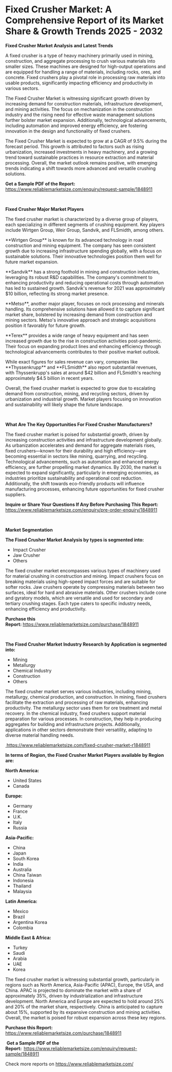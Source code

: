 <p><h1>Fixed Crusher Market: A Comprehensive Report of its Market Share & Growth Trends 2025 - 2032</h1></p><p><strong>Fixed Crusher Market Analysis and Latest Trends</strong></p>
<p><p>A fixed crusher is a type of heavy machinery primarily used in mining, construction, and aggregate processing to crush various materials into smaller sizes. These machines are designed for high-output operations and are equipped for handling a range of materials, including rocks, ores, and concrete. Fixed crushers play a pivotal role in processing raw materials into usable products, significantly impacting efficiency and productivity in various sectors.</p><p>The Fixed Crusher Market is witnessing significant growth driven by increasing demand for construction materials, infrastructure development, and mining activities. The focus on mechanization in the construction industry and the rising need for effective waste management solutions further bolster market expansion. Additionally, technological advancements, including automation and improved energy efficiency, are fostering innovation in the design and functionality of fixed crushers.</p><p>The Fixed Crusher Market is expected to grow at a CAGR of 9.5% during the forecast period. This growth is attributed to factors such as rising urbanization, increased investments in heavy machinery, and a growing trend toward sustainable practices in resource extraction and material processing. Overall, the market outlook remains positive, with emerging trends indicating a shift towards more advanced and versatile crushing solutions.</p></p>
<p><strong>Get a Sample PDF of the Report:&nbsp;</strong> <a href="https://www.reliablemarketsize.com/enquiry/request-sample/1848911?utm_campaign=2634&utm_medium=2&utm_source=Github&utm_content=ia&utm_term=11042025&utm_id=fixed-crusher">https://www.reliablemarketsize.com/enquiry/request-sample/1848911</a></p>
<p>&nbsp;</p>
<p><strong>Fixed Crusher Major Market Players</strong></p>
<p><p>The fixed crusher market is characterized by a diverse group of players, each specializing in different segments of crushing equipment. Key players include Wirtgen Group, Weir Group, Sandvik, and FLSmidth, among others.</p><p>**Wirtgen Group** is known for its advanced technology in road construction and mining equipment. The company has seen consistent growth due to increasing infrastructure spending globally, with a focus on sustainable solutions. Their innovative technologies position them well for future market expansion.</p><p>**Sandvik** has a strong foothold in mining and construction industries, leveraging its robust R&D capabilities. The company's commitment to enhancing productivity and reducing operational costs through automation has led to sustained growth. Sandvik's revenue for 2021 was approximately $10 billion, reflecting its strong market presence.</p><p>**Metso**, another major player, focuses on rock processing and minerals handling. Its comprehensive solutions have allowed it to capture significant market share, bolstered by increasing demand from construction and mining sectors. Metso's innovative approach and strategic acquisitions position it favorably for future growth.</p><p>**Terex** provides a wide range of heavy equipment and has seen increased growth due to the rise in construction activities post-pandemic. Their focus on expanding product lines and enhancing efficiency through technological advancements contributes to their positive market outlook.</p><p>While exact figures for sales revenue can vary, companies like **Thyssenkrupp** and **FLSmidth** also report substantial revenues, with Thyssenkrupp's sales at around $42 billion and FLSmidth's reaching approximately $4.5 billion in recent years.</p><p>Overall, the fixed crusher market is expected to grow due to escalating demand from construction, mining, and recycling sectors, driven by urbanization and industrial growth. Market players focusing on innovation and sustainability will likely shape the future landscape.</p></p>
<p>&nbsp;</p>
<p><strong>What Are The Key Opportunities For Fixed Crusher Manufacturers?</strong></p>
<p><p>The fixed crusher market is poised for substantial growth, driven by increasing construction activities and infrastructure development globally. As urbanization accelerates and demand for aggregate materials rises, fixed crushers—known for their durability and high efficiency—are becoming essential in sectors like mining, quarrying, and recycling. Technological advancements, such as automation and enhanced energy efficiency, are further propelling market dynamics. By 2030, the market is expected to expand significantly, particularly in emerging economies, as industries prioritize sustainability and operational cost reduction. Additionally, the shift towards eco-friendly products will influence manufacturing processes, enhancing future opportunities for fixed crusher suppliers.</p></p>
<p><strong>Inquire or Share Your Questions If Any Before Purchasing This Report:</strong> <a href="https://www.reliablemarketsize.com/enquiry/pre-order-enquiry/1848911?utm_campaign=2634&utm_medium=2&utm_source=Github&utm_content=ia&utm_term=11042025&utm_id=fixed-crusher">https://www.reliablemarketsize.com/enquiry/pre-order-enquiry/1848911</a></p>
<p>&nbsp;</p>
<p><strong>Market Segmentation</strong></p>
<p><strong>The Fixed Crusher Market Analysis by types is segmented into:</strong></p>
<p><ul><li>Impact Crusher</li><li>Jaw Crusher</li><li>Others</li></ul></p>
<p><p>The fixed crusher market encompasses various types of machinery used for material crushing in construction and mining. Impact crushers focus on breaking materials using high-speed impact forces and are suitable for softer rocks. Jaw crushers operate by compressing materials between two surfaces, ideal for hard and abrasive materials. Other crushers include cone and gyratory models, which are versatile and used for secondary and tertiary crushing stages. Each type caters to specific industry needs, enhancing efficiency and productivity.</p></p>
<p><strong>Purchase this Report:&nbsp;</strong><a href="https://www.reliablemarketsize.com/purchase/1848911?utm_campaign=2634&utm_medium=2&utm_source=Github&utm_content=ia&utm_term=11042025&utm_id=fixed-crusher">https://www.reliablemarketsize.com/purchase/1848911</a></p>
<p>&nbsp;</p>
<p><strong>The Fixed Crusher Market Industry Research by Application is segmented into:</strong></p>
<p><ul><li>Mining</li><li>Metallurgy</li><li>Chemical Industry</li><li>Construction</li><li>Others</li></ul></p>
<p><p>The fixed crusher market serves various industries, including mining, metallurgy, chemical production, and construction. In mining, fixed crushers facilitate the extraction and processing of raw materials, enhancing productivity. The metallurgy sector uses them for ore treatment and metal recovery. In the chemical industry, fixed crushers support material preparation for various processes. In construction, they help in producing aggregates for building and infrastructure projects. Additionally, applications in other sectors demonstrate their versatility, adapting to diverse material handling needs.</p></p>
<p><a href="https://www.reliablemarketsize.com/fixed-crusher-market-r1848911?utm_campaign=2634&utm_medium=2&utm_source=Github&utm_content=ia&utm_term=11042025&utm_id=fixed-crusher">&nbsp;https://www.reliablemarketsize.com/fixed-crusher-market-r1848911</a></p>
<p><strong>In terms of Region, the Fixed Crusher Market Players available by Region are:</strong></p>
<p>
    <p> <strong> North America: </strong>
        <ul>
            <li>United States</li>
            <li>Canada</li>
        </ul>
        </p> 
    <p> <strong> Europe: </strong>
        <ul>
            <li>Germany</li>
            <li>France</li>
            <li>U.K.</li>
            <li>Italy</li>
            <li>Russia</li>
        </ul>
        </p> 
    <p> <strong> Asia-Pacific: </strong>
        <ul>
            <li>China</li>
            <li>Japan</li>
            <li>South Korea</li>
            <li>India</li>
            <li>Australia</li>
            <li>China Taiwan</li>
            <li>Indonesia</li>
            <li>Thailand</li>
            <li>Malaysia</li>
        </ul>
        </p> 
    <p> <strong> Latin America: </strong>
        <ul>
            <li>Mexico</li>
            <li>Brazil</li>
            <li>Argentina Korea</li>
            <li>Colombia</li>
        </ul>
        </p> 
    <p> <strong> Middle East & Africa: </strong>
        <ul>
            <li>Turkey</li>
            <li>Saudi</li>
            <li>Arabia</li>
            <li>UAE</li>
            <li>Korea</li>
        </ul>
    </p>
    </p>
<p><p>The fixed crusher market is witnessing substantial growth, particularly in regions such as North America, Asia-Pacific (APAC), Europe, the USA, and China. APAC is projected to dominate the market with a share of approximately 35%, driven by industrialization and infrastructure development. North America and Europe are expected to hold around 25% and 20% of the market share, respectively. China is anticipated to capture about 15%, supported by its expansive construction and mining activities. Overall, the market is poised for robust expansion across these key regions.</p></p>
<p><strong>Purchase this Report: </strong><a href="https://www.reliablemarketsize.com/purchase/1848911?utm_campaign=2634&utm_medium=2&utm_source=Github&utm_content=ia&utm_term=11042025&utm_id=fixed-crusher">https://www.reliablemarketsize.com/purchase/1848911</a></p>
<p>&nbsp;<strong>Get a Sample PDF of the Report:&nbsp;&nbsp;</strong><a href="https://www.reliablemarketsize.com/enquiry/request-sample/1848911?utm_campaign=2634&utm_medium=2&utm_source=Github&utm_content=ia&utm_term=11042025&utm_id=fixed-crusher">https://www.reliablemarketsize.com/enquiry/request-sample/1848911</a></p>
<p><strong></strong></p>
<p>Check more reports on <a href="https://www.reliablemarketsize.com/?utm_campaign=2634&utm_medium=2&utm_source=Github&utm_content=ia&utm_term=11042025&utm_id=fixed-crusher">https://www.reliablemarketsize.com/</a></p>